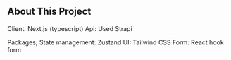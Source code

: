## About This Project

Client: Next.js (typescript)
Api: Used Strapi

Packages;
State management: Zustand
UI: Tailwind CSS
Form: React hook form
